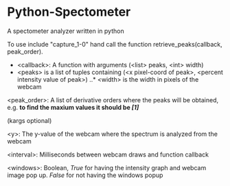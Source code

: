 # Python-Spectometer
A spectometer analyzer written in python

To use include "capture_1-0" hand call the function retrieve_peaks(callback, peak_order).

* \<callback\>:     A function with arguments (\<list\> peaks, \<int\> width)
* \<peaks\> is a list of tuples containing (\<x pixel-coord of peak\>, \<percent intensity value of peak\>)
..* \<width> is the width in pixels of the webcam
            
\<peak_order\>:   A list of derivative orders where the peaks will be obtained, e.g. **to find the maxium values it should be *[1]***

(kargs optional)

\<y\>:            The y-value of the webcam where the spectrum is analyzed from the webcam

\<interval\>:     Milliseconds between webcam draws and function callback

\<windows\>:      Boolean, *True* for having the intensity graph and webcam image pop up.
                *False* for not having the windows popup
